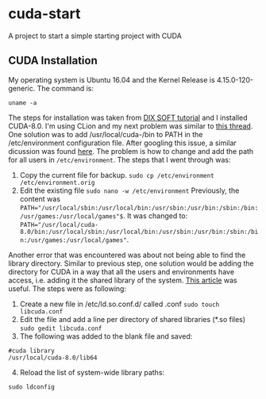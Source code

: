 # cuda-start
A project to start a simple starting project with CUDA

## CUDA Installation
My operating system is Ubuntu 16.04 and the Kernel Release is 4.15.0-120-generic. The command is:
```
uname -a
```
The steps for installation was taken from [DIX SOFT tutorial](https://youtu.be/8Xy1Uqq9Hbk) and I installed CUDA-8.0.
I'm using CLion and my next problem was similar to [this thread](https://youtrack.jetbrains.com/issue/CPP-19502).
One solution was to add /usr/local/cuda-<version>/bin to PATH in the /etc/environment configuration file.
After googling this issue, a similar dicussion was found [here](https://askubuntu.com/questions/866161/setting-path-variable-in-etc-environment-vs-profile). The problem is how to change and add the path for all users in ```/etc/environment```.
The steps that I went through was:
  1. Copy the current file for backup.
  ``` sudo cp /etc/environment /etc/environment.orig ```
  2. Edit the existing file
  ```sudo nano -w /etc/environment```
  Previously, the content was
```PATH="/usr/local/sbin:/usr/local/bin:/usr/sbin:/usr/bin:/sbin:/bin:/usr/games:/usr/local/games"$```.
  It was changed to:
```PATH="/usr/local/cuda-8.0/bin:/usr/local/sbin:/usr/local/bin:/usr/sbin:/usr/bin:/sbin:/bin:/usr/games:/usr/local/games"```.
  
  
Another error that was encountered was about not being able to find the library directory. Similar to previous step, one solution would be adding the directory for CUDA   in a way that all the users and environments have access, i.e. adding it the shared library of the system. [This article](https://blog.andrewbeacock.com/2007/10/how-to-add-shared-libraries-to-linuxs.html) was useful. The steps were as following:
1. Create a new file in /etc/ld.so.conf.d/ called .conf
```sudo touch libcuda.conf```
2. Edit the file and add a line per directory of shared libraries (*.so files)
  ```sudo gedit libcuda.conf```
3. The following was added to the blank file and saved:
```
#cuda library
/usr/local/cuda-8.0/lib64
```
4. Reload the list of system-wide library paths:
```
sudo ldconfig
```
